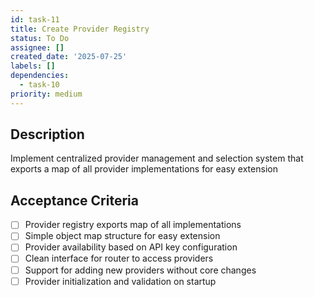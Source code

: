 ```yaml
---
id: task-11
title: Create Provider Registry
status: To Do
assignee: []
created_date: '2025-07-25'
labels: []
dependencies:
  - task-10
priority: medium
---
```


## Description

Implement centralized provider management and selection system that exports a map of all provider implementations for easy extension

## Acceptance Criteria

- [ ] Provider registry exports map of all implementations
- [ ] Simple object map structure for easy extension
- [ ] Provider availability based on API key configuration
- [ ] Clean interface for router to access providers
- [ ] Support for adding new providers without core changes
- [ ] Provider initialization and validation on startup
